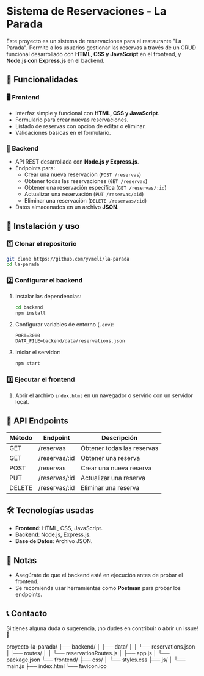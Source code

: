 # Sistema de Reservaciones - La Parada

Este proyecto es un sistema de reservaciones para el restaurante "La Parada". Permite a los usuarios gestionar las reservas a través de un CRUD funcional desarrollado con **HTML, CSS y JavaScript** en el frontend, y **Node.js con Express.js** en el backend.

## 📌 Funcionalidades

### 🖥️ Frontend
- Interfaz simple y funcional con **HTML, CSS y JavaScript**.
- Formulario para crear nuevas reservaciones.
- Listado de reservas con opción de editar o eliminar.
- Validaciones básicas en el formulario.

### 🔧 Backend
- API REST desarrollada con **Node.js y Express.js**.
- Endpoints para:
  - Crear una nueva reservación (`POST /reservas`)
  - Obtener todas las reservaciones (`GET /reservas`)
  - Obtener una reservación específica (`GET /reservas/:id`)
  - Actualizar una reservación (`PUT /reservas/:id`)
  - Eliminar una reservación (`DELETE /reservas/:id`)
- Datos almacenados en un archivo **JSON**.

## 🚀 Instalación y uso

### 1️⃣ Clonar el repositorio
```bash
git clone https://github.com/yvmeli/la-parada
cd la-parada
```

### 2️⃣ Configurar el backend
1. Instalar las dependencias:
   ```bash
   cd backend
   npm install
   ```
2. Configurar variables de entorno (`.env`):
   ```env
   PORT=3000
   DATA_FILE=backend/data/reservations.json
   ```
3. Iniciar el servidor:
   ```bash
   npm start
   ```

### 3️⃣ Ejecutar el frontend
1. Abrir el archivo `index.html` en un navegador o servirlo con un servidor local.

## 📡 API Endpoints

| Método | Endpoint         | Descripción                 |
|--------|-----------------|-----------------------------|
| GET    | /reservas       | Obtener todas las reservas |
| GET    | /reservas/:id   | Obtener una reserva        |
| POST   | /reservas       | Crear una nueva reserva    |
| PUT    | /reservas/:id   | Actualizar una reserva     |
| DELETE | /reservas/:id   | Eliminar una reserva       |

## 🛠️ Tecnologías usadas
- **Frontend**: HTML, CSS, JavaScript.
- **Backend**: Node.js, Express.js.
- **Base de Datos**: Archivo JSON.

## 📌 Notas
- Asegúrate de que el backend esté en ejecución antes de probar el frontend.
- Se recomienda usar herramientas como **Postman** para probar los endpoints.

## 📞 Contacto
Si tienes alguna duda o sugerencia, ¡no dudes en contribuir o abrir un issue! 🚀

proyecto-la-parada/
├── backend/
│   ├── data/
│   │   └── reservations.json
│   ├── routes/
│   │   └── reservationRoutes.js
│   ├── app.js
│   └── package.json
└── frontend/
    ├── css/
    │   └── styles.css
    ├── js/
    │   └── main.js
    ├── index.html
    └── favicon.ico
